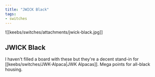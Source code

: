 ```yaml
---
title: "JWICK Black"
tags:
- switches
---
```


![[keebs/switches/attachments/jwick-black.jpg]]

## JWICK Black

I haven't filled a board with these but they're a decent stand-in for [[keebs/switches/JWK-Alpaca|JWK Alpacas]]. Mega points for all-black housing.
